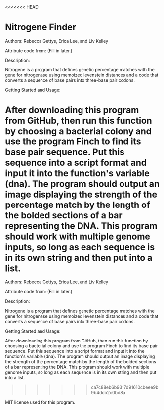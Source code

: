 <<<<<<< HEAD
# Nitrogene Finder 

Authors: Rebecca Gettys, Erica Lee, and Liv Kelley

Attribute code from: (Fill in later.) 

Description: 

Nitrogene is a program that defines genetic percentage matches with the gene for nitrogenase using memoized levenstein distances and a code that converts a sequence of base pairs into three-base pair codons.

Getting Started and Usage: 

After downloading this program from GitHub, then run this function by choosing a bacterial colony and use the program Finch to find its base pair sequence. Put this sequence into a script format and input it into the function's variable (dna). The program should output an image displaying the strength of the percentage match by the length of the bolded sections of a bar representing the DNA. This program should work with multiple genome inputs, so long as each sequence is in its own string and then put into a list. 
=======
Authors: Rebecca Gettys, Erica Lee, and Liv Kelley

Attribute code from: (Fill in later.)

Description:

Nitrogene is a program that defines genetic percentage matches with the gene for nitrogenase using memoized levenstein distances and a code that converts a sequence of base pairs into three-base pair codons.

Getting Started and Usage:

After downloading this program from GitHub, then run this function by choosing a bacterial colony and use the program Finch to find its base pair sequence. Put this sequence into a script format and input it into the function's variable (dna). The program should output an image displaying the strength of the percentage match by the length of the bolded sections of a bar representing the DNA. This program should work with multiple genome inputs, so long as each sequence is in its own string and then put into a list.
>>>>>>> ca7c88eb6b9317d91610cbeee9b9b4dcb2c0bd8a

MIT license used for this program.
